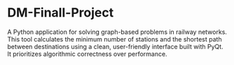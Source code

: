 # DM-Finall-Project
A Python application for solving graph-based problems in railway networks. This tool calculates the minimum number of stations and the shortest path between destinations using a clean, user-friendly interface built with PyQt. It prioritizes algorithmic correctness over performance.
